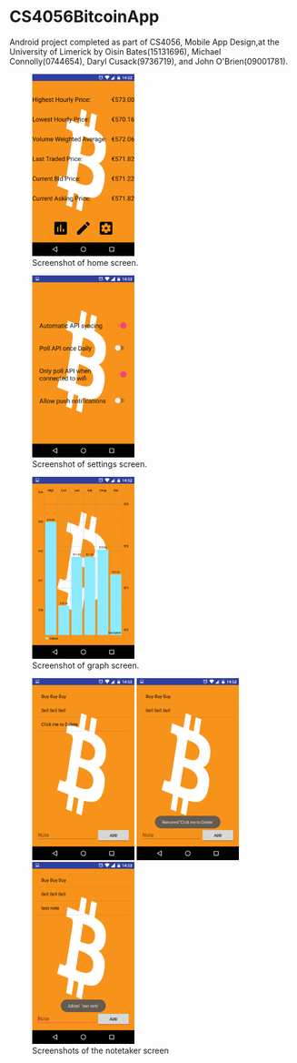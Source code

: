 # CS4056BitcoinApp

Android project completed as part of CS4056, Mobile App Design,at the University of Limerick by Oisín Bates(15131696), Michael Connolly(0744654), Daryl Cusack(9736719), and John O'Brien(09001781).


<figure>
<img src="https://github.com/oisinBates/CS4056BitcoinApp/blob/master/screenshots/homeScreen.png" width="180px" height="320px" />
<figcaption>Screenshot of home screen.</figcaption>
</figure>
<figure>
<img src="https://github.com/oisinBates/CS4056BitcoinApp/blob/master/screenshots/dummySettingsScreen.png" width="180px" height="320px" />
<figcaption>Screenshot of settings screen.</figcaption>
</figure>
<figure>
<img src="https://github.com/oisinBates/CS4056BitcoinApp/blob/master/screenshots/graph.png" width="180px" height="320px" />
<figcaption>Screenshot of graph screen.</figcaption>
</figure>

<figure>
<img src="https://github.com/oisinBates/CS4056BitcoinApp/blob/master/screenshots/noteTaker.png" width="180px" height="320px" />
<img src="https://github.com/oisinBates/CS4056BitcoinApp/blob/master/screenshots/noteTakerRemoveNote.png" width="180px" height="320px" />
<img src="https://github.com/oisinBates/CS4056BitcoinApp/blob/master/screenshots/noteTakerAddNote.png" width="180px" height="320px" />
<figcaption>Screenshots of the notetaker screen</figcaption>
</figure>

